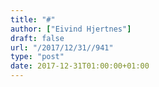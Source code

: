 ```yaml
---
title: "#"
author: ["Eivind Hjertnes"]
draft: false
url: "/2017/12/31//941"
type: "post"
date: 2017-12-31T01:00:00+01:00
---
```

